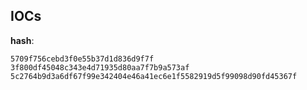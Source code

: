 
## IOCs

__hash__:

```text
5709f756cebd3f0e55b37d1d836d9f7f
3f800df45048c343e4d71935d80aa7f7b9a573af
5c2764b9d3a6df67f99e342404e46a41ec6e1f5582919d5f99098d90fd45367f
```
